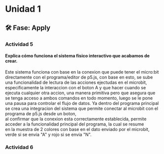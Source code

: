 # Unidad 1


## 🛠 Fase: Apply

### Actividad 5
#### Explica cómo funciona el sistema físico interactivo que acabamos de crear.
Este sistema funciona con base en la conexion que puede tener el micro:bit directamente con el programa/editor de p5.js, 
con base en esto, se sube una funcionalidad de lectura de las acciones ejectudas en el microbit, 
especificamente la interaccion con el boton A y que hacer cuando se ejecuta cualquier otra accion, una manera primitiva pero que asegura que se tenga acceso a ambos comandos en todo momento,
luego se le pone una pausa para controlar el flujo de datos.
Ya dentro del programa principal se crea una integracion del sistema que permite conectar al microbit con el programa de p5.js desde un boton,  
al confirmar que la conexion esta correctamente establecida, permite acceder a la funcionalidad principal del programa, la cual se resume  
en la muestra de 2 colores con base en el dato enviado por el microbit, verde si se envia "A" y rojo si se envia "N". 

### Actividad 6
####

